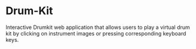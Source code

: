 # Drum-Kit
Interactive Drumkit web application that allows users to play a virtual drum kit by clicking on instrument images or pressing corresponding keyboard keys.
